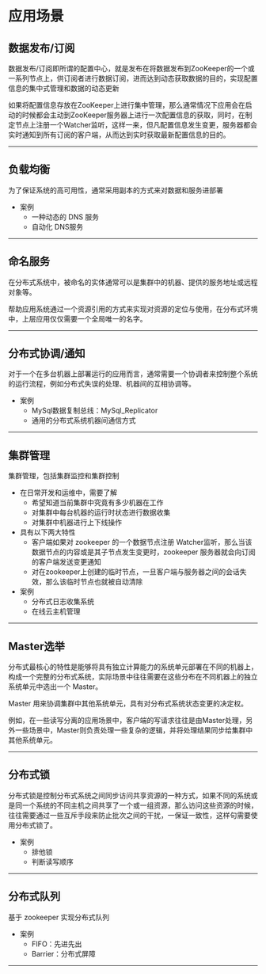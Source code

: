#   应用场景


##  数据发布/订阅

数据发布/订阅即所谓的配置中心，就是发布在将数据发布到ZooKeeper的一个或一系列节点上，供订阅者进行数据订阅，进而达到动态获取数据的目的，实现配置信息的集中式管理和数据的动态更新

如果将配置信息存放在ZooKeeper上进行集中管理，那么通常情况下应用会在启动的时候都会主动到ZooKeeper服务器上进行一次配置信息的获取，同时，在制定节点上注册一个Watcher监听，这样一来，但凡配置信息发生变更，服务器都会实时通知到所有订阅的客户端，从而达到实时获取最新配置信息的目的。

----

##  负载均衡

为了保证系统的高可用性，通常采用副本的方式来对数据和服务进部署

-   案例
    -   一种动态的 DNS 服务
    -   自动化 DNS服务

----

##  命名服务

在分布式系统中，被命名的实体通常可以是集群中的机器、提供的服务地址或远程对象等。

帮助应用系统通过一个资源引用的方式来实现对资源的定位与使用，在分布式环境中，上层应用仅仅需要一个全局唯一的名字。

----

##  分布式协调/通知

对于一个在多台机器上部署运行的应用而言，通常需要一个协调者来控制整个系统的运行流程，例如分布式失误的处理、机器间的互相协调等。

-   案例
    -   MySql数据复制总线：MySql_Replicator
    -   通用的分布式系统机器间通信方式

----

##  集群管理

集群管理，包括集群监控和集群控制
-   在日常开发和运维中，需要了解
    -   希望知道当前集群中究竟有多少机器在工作
    -   对集群中每台机器的运行时状态进行数据收集
    -   对集群中机器进行上下线操作
-   具有以下两大特性
    -   客户端如果对 zookeeper 的一个数据节点注册 Watcher监听，那么当该数据节点的内容或是其子节点发生变更时，zookeeper 服务器就会向订阅的客户端发送变更通知
    -   对在zookeeper上创建的临时节点，一旦客户端与服务器之间的会话失效，那么该临时节点也就被自动清除
-   案例
    -   分布式日志收集系统
    -   在线云主机管理

----

##  Master选举

分布式最核心的特性是能够将具有独立计算能力的系统单元部署在不同的机器上，构成一个完整的分布式系统，实际场景中往往需要在这些分布在不同机器上的独立系统单元中选出一个 Master。

Master 用来协调集群中其他系统单元，具有对分布式系统状态变更的决定权。

例如，在一些读写分离的应用场景中，客户端的写请求往往是由Master处理，另外一些场景中，Master则负责处理一些复杂的逻辑，并将处理结果同步给集群中其他系统单元。

----

##  分布式锁

分布式锁是控制分布式系统之间同步访问共享资源的一种方式，如果不同的系统或是同一个系统的不同主机之间共享了一个或一组资源，那么访问这些资源的时候，往往需要通过一些互斥手段来防止批次之间的干扰，一保证一致性，这样句需要使用分布式锁了。

-   案例
    -   排他锁
    -   判断读写顺序

----

##  分布式队列

基于 zookeeper 实现分布式队列

-   案例
    -   FIFO：先进先出
    -   Barrier：分布式屏障
----